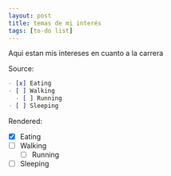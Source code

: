 ```yaml
---
layout: post
title: temas de mi interés
tags: [to-do list]
---
```


Aqui estan mis intereses en cuanto a la carrera

Source:

```markdown
- [x] Eating
- [ ] Walking
  - [ ] Running
- [ ] Sleeping
```

Rendered:

- [x] Eating
- [ ] Walking
  - [ ] Running
- [ ] Sleeping
